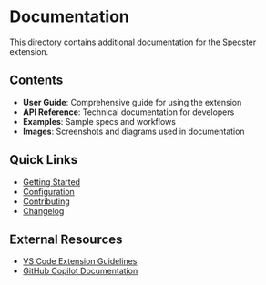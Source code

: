 # Documentation

This directory contains additional documentation for the Specster extension.

## Contents

- **User Guide**: Comprehensive guide for using the extension
- **API Reference**: Technical documentation for developers
- **Examples**: Sample specs and workflows
- **Images**: Screenshots and diagrams used in documentation

## Quick Links

- [Getting Started](../README.md#getting-started)
- [Configuration](../README.md#configuration)
- [Contributing](../CONTRIBUTING.md)
- [Changelog](../CHANGELOG.md)

## External Resources

- [VS Code Extension Guidelines](https://code.visualstudio.com/api/references/extension-guidelines)
- [GitHub Copilot Documentation](https://docs.github.com/en/copilot)
